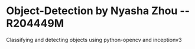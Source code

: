 # Object-Detection by Nyasha Zhou -- R204449M
Classifying and detecting objects using python-opencv and inceptionv3
